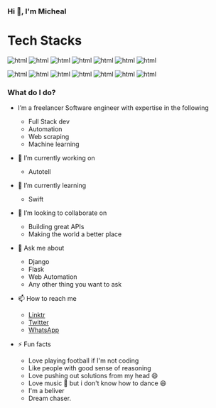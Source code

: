 ### Hi 👋, I'm Micheal

# Tech Stacks
<img src="https://img.shields.io/badge/python-3670A0?style=for-the-badge&logo=python&logoColor=ffdd54" alt="html"/><span>  </span><img src="https://img.shields.io/badge/django-%23092E20.svg?style=for-the-badge&logo=django&logoColor=white" alt="html"/><span>  </span><img src="https://img.shields.io/badge/DJANGO-REST-ff1709?style=for-the-badge&logo=django&logoColor=white&color=ff1709&labelColor=gray" alt="html"/><span>  </span><img src="https://img.shields.io/badge/flask-%23000.svg?style=for-the-badge&logo=flask&logoColor=white" alt="html"/><span>  </span><img src="https://img.shields.io/badge/HTML5-E34F26?style=for-the-badge&logo=html5&logoColor=white" alt="html"/><span>  </span><img src="https://img.shields.io/badge/javascript-%23323330.svg?style=for-the-badge&logo=javascript&logoColor=%23F7DF1E" alt="html"/><span>  </span><img src="https://img.shields.io/badge/css3-%231572B6.svg?style=for-the-badge&logo=css3&logoColor=white" alt="html"/><span>  </span>

<img src="https://img.shields.io/badge/TensorFlow-%23FF6F00.svg?style=for-the-badge&logo=TensorFlow&logoColor=white" alt="html"/><span>  </span><img src="https://img.shields.io/badge/Keras-%23D00000.svg?style=for-the-badge&logo=Keras&logoColor=white" alt="html"/><span>  </span><img src="https://img.shields.io/badge/Matplotlib-%23#ffffff.svg?style=for-the-badge&logo=Matplotlib&logoColor=white" alt="html"/><span>  </span><img src="https://img.shields.io/badge/pandas-%23150458.svg?style=for-the-badge&logo=pandas&logoColor=white" alt="html"/><span>  </span><img src="https://img.shields.io/badge/scikit--learn-%23F7931E.svg?style=for-the-badge&logo=scikit-learn&logoColor=white" alt="html"/><span>  </span><img src="https://img.shields.io/badge/-selenium-%43B02A?style=for-the-badge&logo=selenium&logoColor=white" alt="html"/><span>  </span><img src="https://img.shields.io/badge/docker-%230db7ed.svg?style=for-the-badge&logo=docker&logoColor=white" alt="html"/>


### What do I do? 
* I’m a freelancer Software engineer with expertise in the following 

  * Full Stack dev
  * Automation
  * Web scraping 
  * Machine learning 


<!--
**MichealDavid1/MichealDavid1** is a ✨ _special_ ✨ repository because its `README.md` (this file) appears on your GitHub profile.

Here are some ideas to get you started:
--> 

* 🔭 I’m currently working on 
  * Autotell 
  
* 🌱 I’m currently learning 
  * Swift
  
* 👯 I’m looking to collaborate on 
  * Building great APIs 
  * Making the world a better place

* 💬 Ask me about 
  * Django
  * Flask
  * Web Automation
  * Any other thing you want to ask
  
* 📫 How to reach me
  * [Linktr](https://linktr.ee/michealcodes)
  * [Twitter](https://twitter.com/MichealCodes)
  * [WhatsApp](https://wa.me/message/7IHNGJG2O42HF1)
  
* ⚡ Fun facts
  * Love playing football if I'm not coding
  * Like people with good sense of reasoning
  * Love pushing out solutions from my head :smile:
  * Love music :musical_note: but i don't know how to dance :smile:
  * I'm a beliver
  * Dream chaser.

